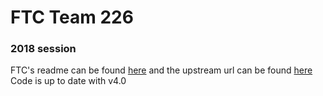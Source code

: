 # FTC Team 226
### 2018 session
FTC's readme can be found [here](FTC.README.md) and the upstream url can be found [here](https://github.com/ftctechnh/ftc_app)
Code is up to date with v4.0